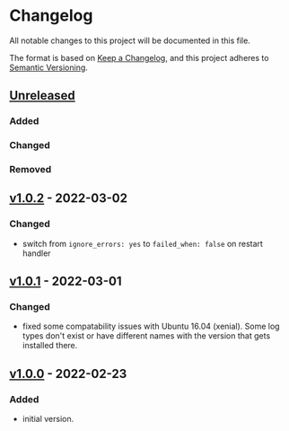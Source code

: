 # Changelog
All notable changes to this project will be documented in this file.

The format is based on [Keep a Changelog](https://keepachangelog.com/en/1.0.0/),
and this project adheres to [Semantic Versioning](https://semver.org/spec/v2.0.0.html).

## [Unreleased]

### Added
### Changed
### Removed

## [v1.0.2] - 2022-03-02
### Changed
* switch from `ignore_errors: yes` to `failed_when: false` on restart handler

## [v1.0.1] - 2022-03-01
### Changed
* fixed some compatability issues with Ubuntu 16.04 (xenial). Some log
  types don't exist or have different names with the version that gets
  installed there.

## [v1.0.0] - 2022-02-23
### Added
- initial version.

[Unreleased]: https://github.com/appsembler/appsembler_ops_agent_config_role/compare/v1.0.2...HEAD
[v1.0.2]: https://github.com/appsembler/appsembler_ops_agent_config_role/compare/v1.0.1...v1.0.2
[v1.0.1]: https://github.com/appsembler/appsembler_ops_agent_config_role/compare/v1.0.0...v1.0.1
[v1.0.0]: https://github.com/appsembler/appsembler_ops_agent_config_role/releases/tag/v1.0.0
